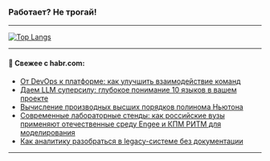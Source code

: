 ### Работает? Не трогай!

---
<!--
#### 🛠️ Technical stack:

![Java](https://img.shields.io/badge/Java-informational?logo=Oracle&style=flat&logoColor=white&color=FF4500)
![Kotlin](https://img.shields.io/badge/Kotlin-informational?logo=Kotlin&style=flat&logoColor=white&color=774D97)
![TS](https://img.shields.io/badge/TypeScript-informational?logo=typeScript&style=flat&logoColor=black&color=017acc)
![Python](https://img.shields.io/badge/Python-informational?logo=Python&style=flat&logoColor=black&color=ffdd54) <br>
![Spring](https://img.shields.io/badge/Spring-informational?logo=Spring&style=flat&logoColor=white&color=6DB33F) 
![SpringBoot](https://img.shields.io/badge/SpringBoot-informational?logo=SpringBoot&style=flat&logoColor=white&color=6DB33F)
![Nest](https://img.shields.io/badge/NestJS-informational?logo=NestJS&style=flat&logoColor=white&color=E0234E) 
![NodeJS](https://img.shields.io/badge/NodeJS-informational?logo=node.js&style=flat&logoColor=white&color=70A760)<br>
![PostgreSQL](https://img.shields.io/badge/PostgreSQL-informational?logo=PostgreSQL&style=flat&logoColor=white&color=DAA520)
![MongoDB](https://img.shields.io/badge/MongoDB-informational?logo=MongoDB&style=flat&logoColor=white&color=870000)
![Apache](https://img.shields.io/badge/Apache-informational?logo=apache&style=flat&logoColor=white&color=f74e28)

___ 
-->

<!--- #### 🛠️ : --->

[![Top Langs](https://github-readme-stats-82jvfl3w3-advtsettinggmailcoms-projects.vercel.app/api/top-langs/?username=zloylis&langs_count=10&hide_title=true&title_color=e6edf3&size_weight=0.5&count_weight=0.5&layout=compact&hide_progress=true&hide_border=true&theme=dracula&hide=css,makefile,cmake)](https://github.com/zloylis)

<!---


####  :octocat:&nbsp;&nbsp; Статистика:

![GitHub stats](https://github-readme-stats-u2qms2cxw-advtsettinggmailcoms-projects.vercel.app/api?username=zloylis&show_icons=true&hide_border=true&theme=dracula&title_color=e6edf3&include_all_commits=true&count_private=true&hide_rank=false&hide_title=true&rank_icon=github)
-->
---

#### 💬 Свежее с habr.com:

<!-- BLOG-POST-LIST:START -->
- [От DevOps к платформе: как улучшить взаимодействие команд](https://habr.com/ru/companies/oleg-bunin/articles/948108/?utm_source=habrahabr&utm_medium=rss&utm_campaign=948108)
- [Даем LLM суперсилу: глубокое понимание 10 языков в вашем проекте](https://habr.com/ru/articles/953772/?utm_source=habrahabr&utm_medium=rss&utm_campaign=953772)
- [Вычисление производных высших порядков полинома Ньютона](https://habr.com/ru/articles/953758/?utm_source=habrahabr&utm_medium=rss&utm_campaign=953758)
- [Современные лабораторные стенды: как российские вузы применяют отечественные среду Engee и КПМ РИТМ для моделирования](https://habr.com/ru/companies/etmc_exponenta/articles/947824/?utm_source=habrahabr&utm_medium=rss&utm_campaign=947824)
- [Как аналитику разобраться в legacy-системе без документации](https://habr.com/ru/articles/953748/?utm_source=habrahabr&utm_medium=rss&utm_campaign=953748)
<!-- BLOG-POST-LIST:END -->

---
